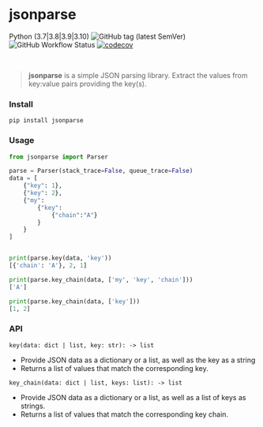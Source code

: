 # jsonparse
Python (3.7|3.8|3.9|3.10)
![GitHub tag (latest SemVer)](https://img.shields.io/github/v/tag/ctomkow/jsonparse?label=version&sort=semver)
![GitHub Workflow Status](https://img.shields.io/github/workflow/status/ctomkow/jsonparse/jsonparse)
[![codecov](https://codecov.io/gh/ctomkow/jsonparse/branch/master/graph/badge.svg?token=affX7FZaFk)](https://codecov.io/gh/ctomkow/jsonparse)

</br>

> **jsonparse** is a simple JSON parsing library. Extract the values from key:value pairs providing the key(s).

### Install
```
pip install jsonparse
```

### Usage
```python
from jsonparse import Parser

parse = Parser(stack_trace=False, queue_trace=False)
data = [
    {"key": 1},
    {"key": 2},
    {"my": 
        {"key": 
            {"chain":"A"}
        }
    }
]


print(parse.key(data, 'key'))
[{'chain': 'A'}, 2, 1]

print(parse.key_chain(data, ['my', 'key', 'chain']))
['A']

print(parse.key_chain(data, ['key']))
[1, 2]
```
### API
`key(data: dict | list, key: str): -> list`

- Provide JSON data as a dictionary or a list, as well as the key as a string
- Returns a list of values that match the corresponding key.

`key_chain(data: dict | list, keys: list): -> list`

- Provide JSON data as a dictionary or a list, as well as a list of keys as strings.
- Returns a list of values that match the corresponding key chain.
